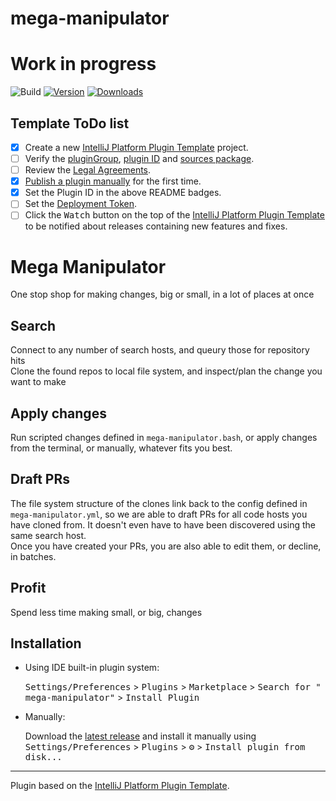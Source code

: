 # mega-manipulator

# Work in progress

![Build](https://github.com/jensim/mega-manipulator/workflows/Build/badge.svg)
[![Version](https://img.shields.io/jetbrains/plugin/v/16378.svg)](https://plugins.jetbrains.com/plugin/16378)
[![Downloads](https://img.shields.io/jetbrains/plugin/d/16378.svg)](https://plugins.jetbrains.com/plugin/16378)

## Template ToDo list

- [x] Create a new [IntelliJ Platform Plugin Template][template] project.
- [ ] Verify the [pluginGroup](/gradle.properties), [plugin ID](/src/main/resources/META-INF/plugin.xml)
  and [sources package](/src/main/kotlin).
- [ ] Review the [Legal Agreements](https://plugins.jetbrains.com/docs/marketplace/legal-agreements.html).
- [x] [Publish a plugin manually](https://plugins.jetbrains.com/docs/intellij/publishing-plugin.html?from=IJPluginTemplate)
  for the first time.
- [x] Set the Plugin ID in the above README badges.
- [ ] Set the [Deployment Token](https://plugins.jetbrains.com/docs/marketplace/plugin-upload.html).
- [ ] Click the <kbd>Watch</kbd> button on the top of the [IntelliJ Platform Plugin Template][template] to be notified
  about releases containing new features and fixes.

<!-- Plugin description -->

# Mega Manipulator

One stop shop for making changes, big or small, in a lot of places at once

## Search

Connect to any number of search hosts, and queury those for repository hits  
Clone the found repos to local file system, and inspect/plan the change you want to make

## Apply changes

Run scripted changes defined in `mega-manipulator.bash`, or apply changes from the terminal, or manually, whatever fits
you best.

## Draft PRs

The file system structure of the clones link back to the config defined in `mega-manipulator.yml`, so we are able to
draft PRs for all code hosts you have cloned from. It doesn't even have to have been discovered using the same search
host.  
Once you have created your PRs, you are also able to edit them, or decline, in batches.

## Profit

Spend less time making small, or big, changes


<!-- Plugin description end -->

## Installation

- Using IDE built-in plugin system:

  <kbd>Settings/Preferences</kbd> > <kbd>Plugins</kbd> > <kbd>Marketplace</kbd> > <kbd>Search for "
  mega-manipulator"</kbd> >
  <kbd>Install Plugin</kbd>

- Manually:

  Download the [latest release](https://github.com/jensim/mega-manipulator/releases/latest) and install it manually using
  <kbd>Settings/Preferences</kbd> > <kbd>Plugins</kbd> > <kbd>⚙️</kbd> > <kbd>Install plugin from disk...</kbd>


---
Plugin based on the [IntelliJ Platform Plugin Template][template].

[template]: https://github.com/JetBrains/intellij-platform-plugin-template
